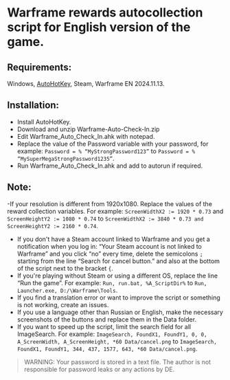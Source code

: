 # Warframe rewards autocollection script for English version of the game.

## Requirements:
Windows, [AutoHotKey](https://www.autohotkey.com/), Steam, Warframe EN 2024.11.13.

## Installation:
- Install AutoHotKey.
- Download and unzip Warframe-Auto-Check-In.zip
- Edit Warframe_Auto_Check_In.ahk with notepad.
- Replace the value of the Password variable with your password, for example: `Password = % “MyStrongPassword123”` to `Password = % “MySuperMegaStrongPassword1235”`.
- Run Warframe_Auto_Check_In.ahk and add to autorun if required.

## Note:
-If your resolution is different from 1920x1080. Replace the values of the reward collection variables. For example: `ScreenWidthX2 := 1920 * 0.73` and `ScreenHeightY2 := 1080 * 0.74` to `ScreenWidthX2 := 3840 * 0.73 and ScreenHeightY2 := 2160 * 0.74`.
- If you don't have a Steam account linked to Warframe and you get a notification when you log in: “Your Steam account is not linked to Warframe” and you click “no” every time, delete the semicolons `;` starting from the line “Search for cancel button.” and also at the bottom of the script next to the bracket `{`.
- If you're playing without Steam or using a different OS, replace the line “Run the game”. For example: `Run, run.bat, %A_ScriptDir%` to `Run, Launcher.exe, D:/\Warframe\Tools`.
- If you find a translation error or want to improve the script or something is not working, create an issues.
- If you use a language other than Russian or English, make the necessary screenshots of the buttons and replace them in the Data folder.
- If you want to speed up the script, limit the search field for all ImageSearch. For example: `ImageSearch, FoundX1, FoundY1, 0, 0, A_ScreenWidth, A_ScreenHeight, *60 Data/cancel.png` to `ImageSearch, FoundX1, FoundY1, 344, 437, 1577, 643, *60 Data/cancel.png`.

> WARNING: Your password is stored in a text file. The author is not responsible for password leaks or any actions by DE.

